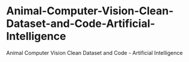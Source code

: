 # Animal-Computer-Vision-Clean-Dataset-and-Code-Artificial-Intelligence
Animal Computer Vision Clean Dataset and Code - Artificial Intelligence
